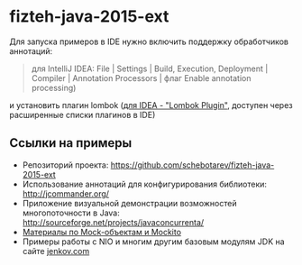 # fizteh-java-2015-ext

Для запуска примеров в IDE нужно включить поддержку обработчиков аннотаций:
> для IntelliJ IDEA: File | Settings | Build, Execution, Deployment | Compiler | Annotation Processors |
 флаг Enable annotation processing)

и установить плагин lombok ([для IDEA - "Lombok Plugin"](https://github.com/mplushnikov/lombok-intellij-plugin), доступен через расширенные списки плагинов в IDE)

## Ссылки на примеры
* Репозиторий проекта: https://github.com/schebotarev/fizteh-java-2015-ext
* Использование аннотаций для конфигурирования библиотеки: http://jcommander.org/
* Приложение визуальной демонстрации возможностей многопоточности в Java:
 http://sourceforge.net/projects/javaconcurrenta/
* [Материалы по Mock-объектам и Mockito](docs/mock-objects.md)
* Примеры работы с NIO и многим другим базовым модулям JDK на сайте [jenkov.com](http://tutorials.jenkov.com/java-nio/index.html)